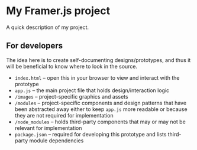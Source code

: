 # My Framer.js project

A quick description of my project.

## For developers

The idea here is to create self-documenting designs/prototypes, and thus it will
be beneficial to know where to look in the source.

- `index.html` – open this in your browser to view and interact with the
  prototype
- `app.js` – the main project file that holds design/interaction logic
- `/images` – project-specific graphics and assets
- `/modules` – project-specific components and design patterns that have been
  abstracted away either to keep `app.js` more readable or because they are not
  required for implementation
- `/node_modules` – holds third-party components that may or may not be relevant
  for implementation
- `package.json` – required for developing this prototype and lists third-party
  module dependencies

